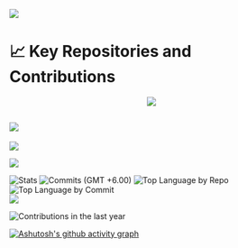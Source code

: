 ![](https://komarev.com/ghpvc/?username=rejwar&color=brightgreen)

# 📈 Key Repositories and Contributions
<p align="center">
  <a>
    <img src="https://api.githubtrends.io/user/svg/rejwar/repos?time_range=one_year&include_private=true&group=private&loc_metric=changed&theme=dark" />
  </a>
</p>


![](https://github-readme-stats.vercel.app/api/top-langs/?username=rejwar&theme=neon&hide_border=false&include_all_commits=true&count_private=true&layout=compact&langs_count=100)
---

![](https://github-readme-stats.vercel.app/api?username=rejwar&theme=neon&hide_border=false&include_all_commits=true&count_private=true)



![](https://nirzak-streak-stats.vercel.app/?user=rejwar&theme=neon&hide_border=false)<br/>





![Stats](http://github-profile-summary-cards.vercel.app/api/cards/stats?username=rejwar&theme=dark&show_icons=true&hide_border=true&count_private=true)
![Commits (GMT +6.00)](http://github-profile-summary-cards.vercel.app/api/cards/productive-time?username=rejwar&theme=dark&utcOffset=8)
![Top Language by Repo](http://github-profile-summary-cards.vercel.app/api/cards/repos-per-language?username=rejwar&theme=dark)
![Top Language by Commit](http://github-profile-summary-cards.vercel.app/api/cards/most-commit-language?username=rejwar&theme=dark) <br>
[![](https://visitcount.itsvg.in/api?id=rejwar&icon=10&color=3)](https://visitcount.itsvg.in)


<!--Contribution In the last Year-->
![Contributions in the last year](http://github-profile-summary-cards.vercel.app/api/cards/profile-details?username=rejwar&theme=dark)






[![Ashutosh's github activity graph](https://github-readme-activity-graph.vercel.app/graph?username=rejwar&bg_color=121212&color=f2f2f2&line=f9fbfb&point=56af0d&area=true&hide_border=true)](https://github.com/ashutosh00710/github-readme-activity-graph)
